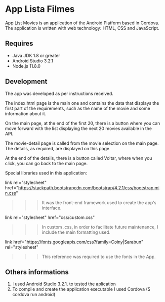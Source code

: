 # App Lista Filmes

App List Movies is an application of the Android Platform based in Cordova. The application is written with web technology: HTML, CSS and JavaScript.



## Requires

- Java JDK 1.8 or greater
- Android Studio 3.2.1
- Node.js 11.8.0



## Development

The app was developed as per instructions received.

The index.html page is the main one and contains the data that displays the first part of the requirements, such as the name of the movie and some information about it.

On the main page, at the end of the first 20, there is a button where you can move forward with the list displaying the next 20 movies available in the API.

The movie-detail page is called from the movie selection on the main page. The details, as required, are displayed on this page.

At the end of the details, there is a button called Voltar, where when you click, you can go back to the main page.

Special libraries used in this application:

link rel="stylesheet" href="https://stackpath.bootstrapcdn.com/bootstrap/4.2.1/css/bootstrap.min.css"
>>> It was the front-end framework used to create the app's interface.

link rel="stylesheet" href="css/custom.css"
>>> In custom .css, in order to facilitate future maintenance, I include the main formatting used.

link href="https://fonts.googleapis.com/css?family=Coiny|Sarabun" rel="stylesheet"
>>> This reference was required to use the fonts in the App.



## Others informations

1. I used Android Studio 3.2.1. to tested the aplication
2. To compile and create the application executable I used Cordova ($ cordova run android)
